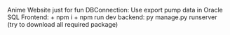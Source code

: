 Anime Website just for fun
DBConnection: Use export pump data in Oracle SQL
Frontend: + npm i
          + npm run dev
backend: py manage.py runserver (try to download all required package)
